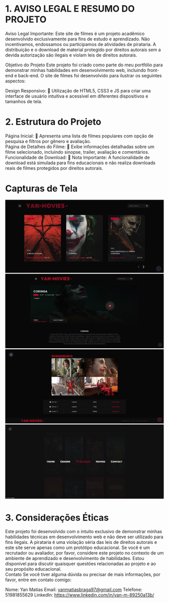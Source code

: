 


# 1. AVISO LEGAL E RESUMO DO PROJETO

Aviso Legal Importante: Este site de filmes é um projeto acadêmico desenvolvido exclusivamente para fins de estudo e aprendizado. Não incentivamos, endossamos ou participamos de atividades de pirataria. A distribuição e o download de material protegido por direitos autorais sem a devida autorização são ilegais e violam leis de direitos autorais. 

Objetivo do Projeto Este projeto foi criado como parte do meu portfólio para demonstrar minhas habilidades em desenvolvimento web, incluindo front-end e back-end. O site de filmes foi desenvolvido para ilustrar os seguintes aspectos:  

Design Responsivo:  Utilização de HTML5, CSS3 e JS para criar uma interface de usuário intuitiva e acessível em diferentes dispositivos e tamanhos de tela.  

# 2. Estrutura do Projeto  
Página Inicial:  Apresenta uma lista de filmes populares com opção de pesquisa e filtros por gênero e avaliação.  
Página de Detalhes do Filme:  Exibe informações detalhadas sobre um filme selecionado, incluindo sinopse, trailer, avaliação e comentários.  
Funcionalidade de Download:  Nota Importante: A funcionalidade de download está simulada para fins educacionais e não realiza downloads reais de filmes protegidos por direitos autorais.

# Capturas de Tela

![Captura de Tela 1](assets/images/Imagens%20do%20Projeto/capa%2001.jpg)
![Captura de Tela 1](assets/images/Imagens%20do%20Projeto/capa%2002.jpg)
![Captura de Tela 1](assets/images/Imagens%20do%20Projeto/capa%2003.jpg)
![Captura de Tela 1](assets/images/Imagens%20do%20Projeto/capa%2004.jpg)


# 3. Considerações Éticas  
Este projeto foi desenvolvido com o intuito exclusivo de demonstrar minhas habilidades técnicas em desenvolvimento web e não deve ser utilizado para fins ilegais. A pirataria é uma violação séria das leis de direitos autorais e este site serve apenas como um protótipo educacional. Se você é um recrutador ou avaliador, por favor, considere este projeto no contexto de um ambiente de aprendizado e desenvolvimento de habilidades. Estou disponível para discutir quaisquer questões relacionadas ao projeto e ao seu propósito educacional.  
Contato Se você tiver alguma dúvida ou precisar de mais informações, por favor, entre em contato comigo:

Nome: Yan Matias
Email: yanmatiasbraga97@gmail.com
Telefone: 51981855629
LinkedIn: https://www.linkedin.com/in/yan-m-89250a13b/